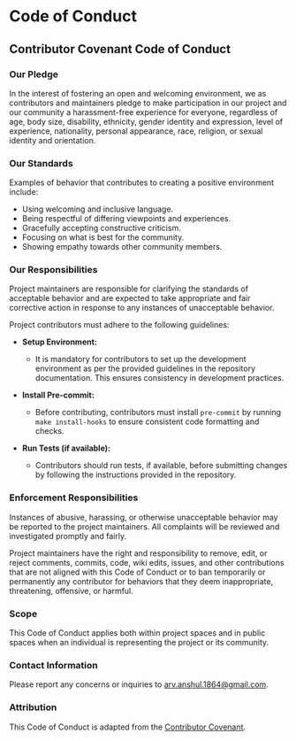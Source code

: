 # Code of Conduct

## Contributor Covenant Code of Conduct

### Our Pledge

In the interest of fostering an open and welcoming environment, we as contributors and maintainers pledge to make participation in our project and our community a harassment-free experience for everyone, regardless of age, body size, disability, ethnicity, gender identity and expression, level of experience, nationality, personal appearance, race, religion, or sexual identity and orientation.

### Our Standards

Examples of behavior that contributes to creating a positive environment include:

- Using welcoming and inclusive language.
- Being respectful of differing viewpoints and experiences.
- Gracefully accepting constructive criticism.
- Focusing on what is best for the community.
- Showing empathy towards other community members.

### Our Responsibilities

Project maintainers are responsible for clarifying the standards of acceptable behavior and are expected to take appropriate and fair corrective action in response to any instances of unacceptable behavior.

Project contributors must adhere to the following guidelines:

- **Setup Environment:**

  - It is mandatory for contributors to set up the development environment as per the provided guidelines in the repository documentation. This ensures consistency in development practices.

- **Install Pre-commit:**

  - Before contributing, contributors must install `pre-commit` by running `make install-hooks` to ensure consistent code formatting and checks.

- **Run Tests (if available):**

  - Contributors should run tests, if available, before submitting changes by following the instructions provided in the repository.

### Enforcement Responsibilities

Instances of abusive, harassing, or otherwise unacceptable behavior may be reported to the project maintainers. All complaints will be reviewed and investigated promptly and fairly.

Project maintainers have the right and responsibility to remove, edit, or reject comments, commits, code, wiki edits, issues, and other contributions that are not aligned with this Code of Conduct or to ban temporarily or permanently any contributor for behaviors that they deem inappropriate, threatening, offensive, or harmful.

### Scope

This Code of Conduct applies both within project spaces and in public spaces when an individual is representing the project or its community.

### Contact Information

Please report any concerns or inquiries to [arv.anshul.1864@gmail.com](mailto:arv.anshul.1864@gmail.com).

### Attribution

This Code of Conduct is adapted from the [Contributor Covenant](https://www.contributor-covenant.org/version/2/0/code_of_conduct.html).
